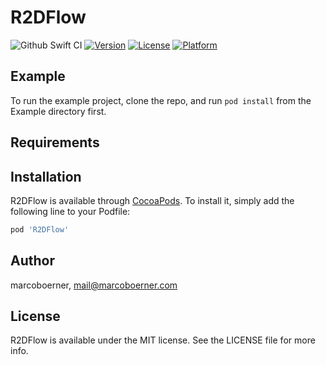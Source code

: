 # R2DFlow

![Github Swift CI](https://github.com/marcoboerner/R2DFlow/actions/workflows/swift.yml/badge.svg)
[![Version](https://img.shields.io/cocoapods/v/R2DFlow.svg?style=flat)](https://cocoapods.org/pods/R2DFlow)
[![License](https://img.shields.io/cocoapods/l/R2DFlow.svg?style=flat)](https://cocoapods.org/pods/R2DFlow)
[![Platform](https://img.shields.io/cocoapods/p/R2DFlow.svg?style=flat)](https://cocoapods.org/pods/R2DFlow)

## Example

To run the example project, clone the repo, and run `pod install` from the Example directory first.

## Requirements

## Installation

R2DFlow is available through [CocoaPods](https://cocoapods.org). To install
it, simply add the following line to your Podfile:

```ruby
pod 'R2DFlow'
```

## Author

marcoboerner, mail@marcoboerner.com

## License

R2DFlow is available under the MIT license. See the LICENSE file for more info.
